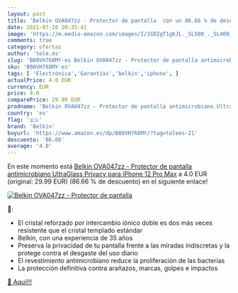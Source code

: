 ```yaml
---
layout: post
title: 'Belkin OVA047zz - Protector de pantalla  con un 86.66 % de descuento'
date: 2021-07-16 20:35:41
image: 'https://m.media-amazon.com/images/I/31DZgT1gKJL._SL500_._SL400_.jpg'
comments: true
category: ofertas
author: 'tole.es'
slug: 'B08VH768MY-es Belkin OVA047zz - Protector de pantalla antimicrobiano...'
sku: 'B08VH768MY-es'
tags: [ 'Electrónica','Garantías','belkin','iphone', ]
actualPrice: 4.0 EUR
currency: EUR
price: 4.0
comparePrice: 29.99 EUR
prodname: 'Belkin OVA047zz - Protector de pantalla antimicrobiano UltraGlass Privacy para iPhone 12 Pro Max'
country: 'es'
flag: '🇪🇸'
brand: 'Belkin'
buyurl: 'https://www.amazon.es/dp/B08VH768MY/?tag=tolees-21'
descuento: '86.66'
average: '4.0'
---
```


En este momento está [Belkin OVA047zz - Protector de pantalla antimicrobiano UltraGlass Privacy para iPhone 12 Pro Max](https://www.amazon.es/dp/B08VH768MY/?tag=tolees-21) a 4.0 EUR (original: 29.99 EUR) (86.66 %  de descuento) en el siguiente enlace!

[![Belkin OVA047zz - Protector de pantalla ](https://m.media-amazon.com/images/I/31DZgT1gKJL._SL500_._SL400_.jpg)](https://www.amazon.es/dp/B08VH768MY/?tag=tolees-21)

🔎:

- El cristal reforzado por intercambio iónico doble es dos más veces resistente que el cristal templado estándar
- Belkin, con una experiencia de 35 años
- Preserva la privacidad de tu pantalla frente a las miradas indiscretas y la protege contra el desgaste del uso diario
- El revestimiento antimicrobiano reduce la proliferación de las bacterias
- La protección definitiva contra arañazos, marcas, golpes e impactos

[🛒 Aquí!!!](https://www.amazon.es/dp/B08VH768MY/?tag=tolees-21)
